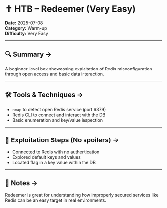# ✝️ HTB – Redeemer (Very Easy)

**Date:** 2025-07-08  
**Category:** Warm-up  
**Difficulty:** Very Easy  

---

## 🔍 Summary ->
A beginner-level box showcasing exploitation of Redis misconfiguration through open access and basic data interaction.

---

## 🛠 Tools & Techniques ->
- `nmap` to detect open Redis service (port 6379)
- Redis CLI to connect and interact with the DB
- Basic enumeration and key/value inspection

---

## 🧠 Exploitation Steps (No spoilers) ->
- Connected to Redis with no authentication
- Explored default keys and values
- Located flag in a key value within the DB

---

## 💭 Notes ->
Redeemer is great for understanding how improperly secured services like Redis can be an easy target in real environments.
